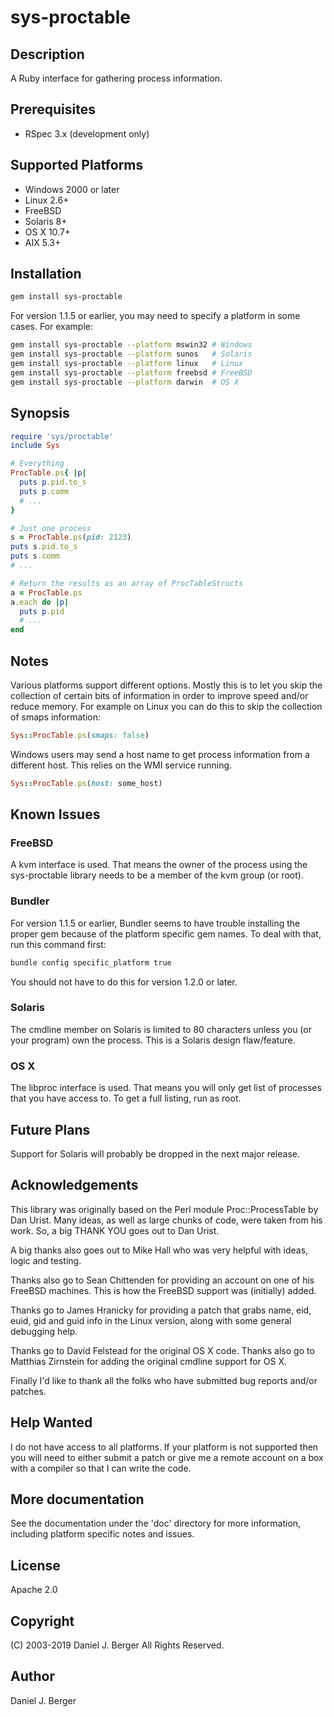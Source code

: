 # sys-proctable

## Description

  A Ruby interface for gathering process information.

## Prerequisites

* RSpec 3.x (development only)

## Supported Platforms

* Windows 2000 or later
* Linux 2.6+
* FreeBSD
* Solaris 8+
* OS X 10.7+
* AIX 5.3+

## Installation

```sh
gem install sys-proctable
```

For version 1.1.5 or earlier, you may need to specify a platform in some cases. For example:

```sh
gem install sys-proctable --platform mswin32 # Windows
gem install sys-proctable --platform sunos   # Solaris
gem install sys-proctable --platform linux   # Linux
gem install sys-proctable --platform freebsd # FreeBSD
gem install sys-proctable --platform darwin  # OS X
```

## Synopsis

```ruby
require 'sys/proctable'
include Sys

# Everything
ProcTable.ps{ |p|
  puts p.pid.to_s
  puts p.comm
  # ...
}

# Just one process
s = ProcTable.ps(pid: 2123)
puts s.pid.to_s
puts s.comm
# ...

# Return the results as an array of ProcTableStructs
a = ProcTable.ps
a.each do |p|
  puts p.pid
  # ...
end
```

## Notes

Various platforms support different options. Mostly this is to let you
skip the collection of certain bits of information in order to improve
speed and/or reduce memory. For example on Linux you can do this to
skip the collection of smaps information:

```ruby
Sys::ProcTable.ps(smaps: false)
```

Windows users may send a host name to get process information from a
different host. This relies on the WMI service running.

```ruby
Sys::ProcTable.ps(host: some_host)
```

## Known Issues

### FreeBSD

A kvm interface is used. That means the owner of the process using the
sys-proctable library needs to be a member of the kvm group (or root).

### Bundler

For version 1.1.5 or earlier, Bundler seems to have trouble installing the
proper gem because of the platform specific gem names. To deal with that,
run this command first:

```sh
bundle config specific_platform true
```

You should not have to do this for version 1.2.0 or later.

### Solaris

The cmdline member on Solaris is limited to 80 characters unless you (or
your program) own the process. This is a Solaris design flaw/feature.

### OS X

The libproc interface is used. That means you will only get list of
processes that you have access to. To get a full listing, run as root.

## Future Plans

Support for Solaris will probably be dropped in the next major release.

## Acknowledgements

This library was originally based on the Perl module Proc::ProcessTable
by Dan Urist. Many ideas, as well as large chunks of code, were taken
from his work. So, a big THANK YOU goes out to Dan Urist.

A big thanks also goes out to Mike Hall who was very helpful with ideas,
logic and testing.

Thanks also go to Sean Chittenden for providing an account on one of his
FreeBSD machines. This is how the FreeBSD support was (initially) added.

Thanks go to James Hranicky for providing a patch that grabs name, eid,
euid, gid and guid info in the Linux version, along with some general
debugging help.

Thanks go to David Felstead for the original OS X code. Thanks also go
to Matthias Zirnstein for adding the original cmdline support for OS X.

Finally I'd like to thank all the folks who have submitted bug reports
and/or patches.

## Help Wanted

I do not have access to all platforms. If your platform is not supported
then you will need to either submit a patch or give me a remote account
on a box with a compiler so that I can write the code.

## More documentation

See the documentation under the 'doc' directory for more information,
including platform specific notes and issues.

## License

Apache 2.0

## Copyright

(C) 2003-2019 Daniel J. Berger
All Rights Reserved.

## Author

Daniel J. Berger
